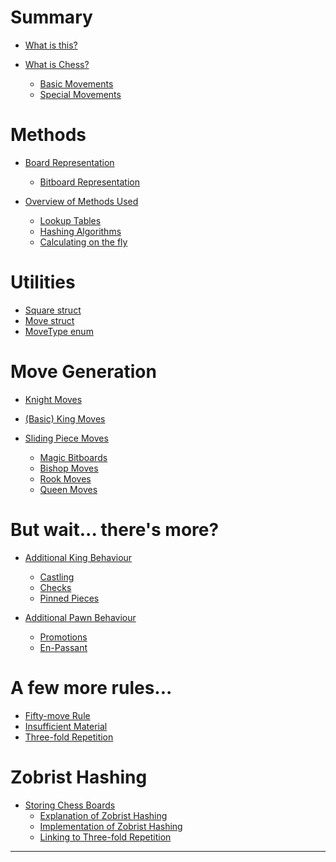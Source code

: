 # Summary

- [What is this?](index.md)

- [What is Chess?]()
    - [Basic Movements]()
    - [Special Movements]()

# Methods

- [Board Representation]()
    - [Bitboard Representation]()

- [Overview of Methods Used]()
    - [Lookup Tables]()
    - [Hashing Algorithms]()
    - [Calculating on the fly]()

# Utilities

- [Square struct]()
- [Move struct]()
- [MoveType enum]()

# Move Generation

- [Knight Moves]()

- [(Basic) King Moves]()

- [Sliding Piece Moves]()
    - [Magic Bitboards]()
    - [Bishop Moves]()
    - [Rook Moves]()
    - [Queen Moves]()

# But wait... there's more?

- [Additional King Behaviour]()
    - [Castling]()
    - [Checks]()
    - [Pinned Pieces]()

- [Additional Pawn Behaviour]()
    - [Promotions]()
    - [En-Passant]()

# A few more rules...

- [Fifty-move Rule]()
- [Insufficient Material]()
- [Three-fold Repetition]()

# Zobrist Hashing

- [Storing Chess Boards]()
    - [Explanation of Zobrist Hashing]()
    - [Implementation of Zobrist Hashing]()
    - [Linking to Three-fold Repetition]()

---
